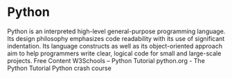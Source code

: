 # Python
Python is an interpreted high-level general-purpose programming language. Its design philosophy emphasizes code readability with its use of significant indentation. Its language constructs as well as its object-oriented approach aim to help programmers write clear, logical code for small and large-scale projects.
<ResourceGroupTitle>Free Content</ResourceGroupTitle>
<BadgeLink badgeText='Read' colorScheme="yellow" href='https://www.w3schools.com/python/'>W3Schools – Python Tutorial</BadgeLink>
<BadgeLink badgeText='Read' colorScheme="yellow" href='https://docs.python.org/3/tutorial/'>python.org - The Python Tutorial </BadgeLink>
<BadgeLink badgeText='Watch' colorScheme="yellow" href='https://www.youtube.com/watch?v=JJmcL1N2KQs'>Python crash course </BadgeLink>





